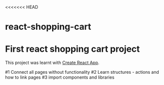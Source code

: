 <<<<<<< HEAD
# react-shopping-cart
First react shopping cart project
=======
This project was learnt with [Create React App](https://github.com/facebook/create-react-app).

#1 Connect all pages without functionality
#2 Learn structures - actions and how to link pages
#3 import components and libraries

